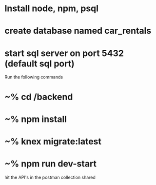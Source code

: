 
# Install node, npm, psql

# create database named car_rentals
# start sql server on port 5432 (default sql port)

Run the following commands

# ~% cd /backend

# ~% npm install

# ~% knex migrate:latest

# ~% npm run dev-start

hit the API's in the postman collection shared